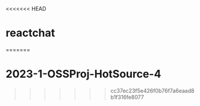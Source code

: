 <<<<<<< HEAD
# reactchat
=======
# 2023-1-OSSProj-HotSource-4
>>>>>>> cc37ec23f5e426f0b76f7a6eaad8b1f316fe8077
